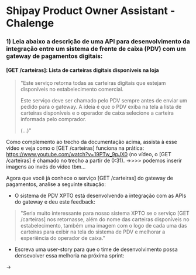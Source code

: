 # Shipay Product Owner Assistant - Chalenge

### 1) Leia abaixo a descrição de uma API para desenvolvimento da integração entre um sistema de frente de caixa (PDV) com um gateway de pagamentos digitais: 

#### [GET /carteiras]: Lista de carteiras digitais disponíveis na loja 

> "Este serviço retorna todas as carteiras digitais que estejam disponíveis no estabelecimento comercial.
>
> Este serviço deve ser chamado pelo PDV sempre antes de enviar um pedido para o gateway. A ideia é que o PDV exiba na tela a lista de carteiras disponíveis e o operador de caixa selecione a carteira informada pelo comprador.
> 
> (...)"


Como complemento ao trecho da documentação acima, assista à esse vídeo e veja como o [GET /carteiras] funciona na prática: https://www.youtube.com/watch?v=19PTw_9pJX0 (no vídeo, o [GET /carteiras] é chamado no trecho a partir de 0:31). ->>>> podemos inserir imagens ao invés do vídeo tbm...


Agora que você já conhece o serviço [GET /carteiras] do gateway de pagamentos, analise a seguinte situação:


- O sistema de PDV XPTO está desenvolvendo a integração com as APIs do gateway e deu este feedback: 

> "Seria muito interessante para nosso sistema XPTO se o serviço [GET /carteiras] nos retornasse, além do nome das carteiras disponíveis no estabelecimento, também uma imagem com o logo de cada uma das carteiras para exibir na tela do sistema de PDV e melhorar a experiência do operador de caixa."


- Escreva uma user-story para que o time de desenvolvimento possa densevolver essa melhoria na próxima sprint:

-> 
